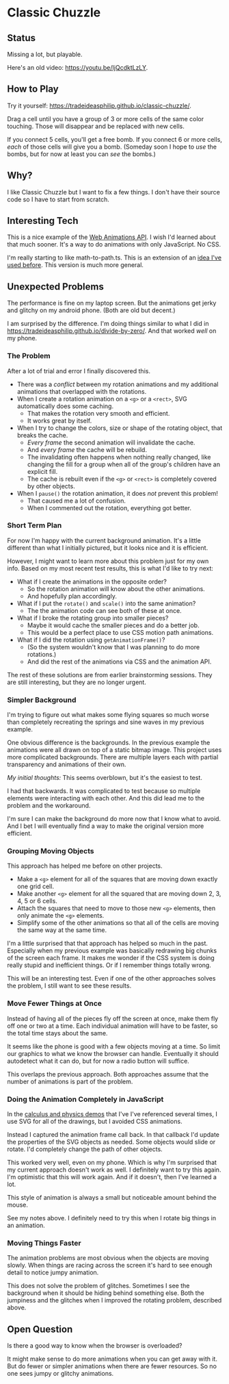 # Classic Chuzzle

## Status

Missing a lot, but playable.

Here's an old video: https://youtu.be/IjQcdktLzLY.

## How to Play

Try it yourself: https://tradeideasphilip.github.io/classic-chuzzle/.

Drag a cell until you have a group of 3 or more cells of the same color touching.
Those will disappear and be replaced with new cells.

If you connect 5 cells, you'll get a free bomb.
If you connect 6 or more cells, _each_ of those cells will give you a bomb.
(Someday soon I hope to _use_ the bombs, but for now at least you can _see_ the bombs.)

## Why?

I like Classic Chuzzle but I want to fix a few things.
I don't have their source code so I have to start from scratch.

## Interesting Tech

This is a nice example of the [Web Animations API](https://developer.mozilla.org/en-US/docs/Web/API/Web_Animations_API).
I wish I'd learned about that much sooner.
It's a way to do animations with only JavaScript.
No CSS.

I'm really starting to like math-to-path.ts.
This is an extension of an [idea I've used before](https://github.com/TradeIdeasPhilip/divide-by-zero/blob/master/src/svg-sine-wave.ts).
This version is much more general.

## Unexpected Problems

The performance is fine on my laptop screen.
But the animations get jerky and glitchy on my android phone.
(Both are old but decent.)

I am surprised by the difference.
I'm doing things similar to what I did in https://tradeideasphilip.github.io/divide-by-zero/.
And that worked _well_ on my phone.

### The Problem

After a lot of trial and error I finally discovered this.

* There was a _conflict_ between my rotation animations and my additional animations that overlapped with the rotations.
* When I create a rotation animation on a `<g>` or a `<rect>`, SVG automatically does some caching.
  * That makes the rotation very smooth and efficient.
  * It works great by itself.
* When I try to change the colors, size or shape of the rotating object, that breaks the cache.
  * _Every frame_ the second animation will invalidate the cache.
  * And _every frame_ the cache will be rebuild.
  * The invalidating often happens when nothing really changed, like changing the fill for a group when all of the group's children have an explicit fill.
  * The cache is rebuilt even if the `<g>` or `<rect>` is completely covered by other objects.
* When I `pause()` the rotation animation, it does _not_ prevent this problem!
  * That caused me a lot of confusion.
  * When I commented out the rotation, everything got better.

### Short Term Plan

For now I'm happy with the current background animation.
It's a little different than what I initially pictured, but it looks nice and it is efficient.

However, I might want to learn more about this problem just for my own info.
Based on my most recent test results, this is what I'd like to try next:

* What if I create the animations in the opposite order?
  * So the rotation animation will know about the other animations.
  * And hopefully plan accordingly.
* What if I put the `rotate()` and `scale()` into the same animation?
  * The the animation code can see both of these at once.
* What if I broke the rotating group into smaller pieces?
  * Maybe it would cache the smaller pieces and do a better job.
  * This would be a perfect place to use CSS motion path animations.
* What if I did the rotation using `getAnimationFrame()`?
  * (So the system wouldn't know that I was planning to do more rotations.)
  * And did the rest of the animations via CSS and the animation API.  

The rest of these solutions are from earlier brainstorming sessions.
They are still interesting, but they are no longer urgent.

### Simpler Background

I'm trying to figure out what makes some flying squares so much worse than completely recreating the springs and sine waves in my previous example.

One obvious difference is the backgrounds.
In the previous example the animations were all drawn on top of a static bitmap image.
This project uses more complicated backgrounds.
There are multiple layers each with partial transparency and animations of their own.

*My initial thoughts:* This seems overblown, but it's the easiest to test.

I had that backwards.
It was complicated to test because so multiple elements were interacting with each other.
And this did lead me to the problem and the workaround.

I'm sure I can make the background do more now that I know what to avoid.
And I bet I will eventually find a way to make the original version more efficient.

### Grouping Moving Objects

This approach has helped me before on other projects.

- Make a `<g>` element for all of the squares that are moving down exactly one grid cell.
- Make another `<g>` element for all the squared that are moving down 2, 3, 4, 5 or 6 cells.
- Attach the squares that need to move to those new `<g>` elements, then only animate the `<g>` elements.
- Simplify some of the other animations so that all of the cells are moving the same way at the same time.

I'm a little surprised that that approach has helped so much in the past.
Especially when my previous example was basically redrawing big chunks of the screen each frame.
It makes me wonder if the CSS system is doing really stupid and inefficient things.
Or if I remember things totally wrong.

This will be an interesting test.
Even if one of the other approaches solves the problem, I still want to see these results.

### Move Fewer Things at Once

Instead of having all of the pieces fly off the screen at once,
make them fly off one or two at a time.
Each individual animation will have to be faster, so the total time stays about the same.

It seems like the phone is good with a few objects moving at a time.
So limit our graphics to what we know the browser can handle.
Eventually it should autodetect what it can do, but for now a radio button will suffice.

This overlaps the previous approach.
Both approaches assume that the number of animations is part of the problem.

### Doing the Animation Completely in JavaScript

In the [calculus and physics demos](https://tradeideasphilip.github.io/divide-by-zero/#Physics_Examples) that I've I've referenced several times, I use SVG for all of the drawings, but I avoided CSS animations.

Instead I captured the animation frame call back.
In that callback I'd update the properties of the SVG objects as needed.
Some objects would slide or rotate.
I'd completely change the path of other objects.

This worked very well, even on my phone.
Which is why I'm surprised that my current approach doesn't work as well.
I definitely want to try this again.
I'm optimistic that this will work again.
And if it doesn't, then I've learned a lot.

This style of animation is always a small but noticeable amount behind the mouse.

See my notes above.
I definitely need to try this when I rotate big things in an animation.

### Moving Things Faster

The animation problems are most obvious when the objects are moving slowly.
When things are racing across the screen it's hard to see enough detail to notice jumpy animation.

This does not solve the problem of glitches.
Sometimes I see the background when it should be hiding behind something else.
Both the jumpiness and the glitches when I improved the rotating problem, described above.

## Open Question

Is there a good way to know when the browser is overloaded?

It might make sense to do more animations when you can get away with it.
But do fewer or simpler animations when there are fewer resources.
So no one sees jumpy or glitchy animations.
